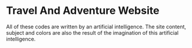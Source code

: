 # Travel And Adventure Website
All of these codes are written by an artificial intelligence. The site content, subject and colors are also the result of the imagination of this artificial intelligence.
